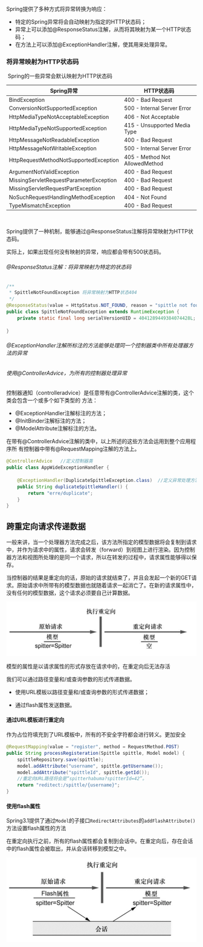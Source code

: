 Spring提供了多种方式将异常转换为响应：

* 特定的Spring异常将会自动映射为指定的HTTP状态码；
* 异常上可以添加@ResponseStatus注解，从而将其映射为某一个HTTP状态码；
* 在方法上可以添加@ExceptionHandler注解，使其用来处理异常。

### 将异常映射为HTTP状态码

​												Spring的一些异常会默认映射为HTTP状态码

| Spring异常                              | HTTP状态码                     |
| --------------------------------------- | ------------------------------ |
| BindException                           | 400 - Bad Request              |
| ConversionNotSupportedException         | 500 - Internal Server Error    |
| HttpMediaTypeNotAcceptableException     | 406 - Not Acceptable           |
| HttpMediaTypeNotSupportedException      | 415 - Unsupported Media Type   |
| HttpMessageNotReadableException         | 400 - Bad Request              |
| HttpMessageNotWritableException         | 500 - Internal Server Error    |
| HttpRequestMethodNotSupportedException  | 405 - Method Not AllowedMethod |
| ArgumentNotValidException               | 400 - Bad Request              |
| MissingServletRequestParameterException | 400 - Bad Request              |
| MissingServletRequestPartException      | 400 - Bad Request              |
| NoSuchRequestHandlingMethodException    | 404 - Not Found                |
| TypeMismatchException                   | 400 - Bad Request              |

​             

Spring提供了一种机制，能够通过@ResponseStatus注解将异常映射为HTTP状态码。

实际上，如果出现任何没有映射的异常，响应都会带有500状态码。

###### @ResponseStatus注解：将异常映射为特定的状态码

```java
/**
 * SpittleNotFoundException 将异常映射为HTTP状态404
 */
@ResponseStatus(value = HttpStatus.NOT_FOUND, reason = "spittle not found")
public class SpittleNotFoundException extends RuntimeException {
    private static final long serialVersionUID = 4041289449384074428L;

}
```

###### @ExceptionHandler注解所标注的方法能够处理同一个控制器类中所有处理器方法的异常

###### 使用@ControllerAdvice，为所有的控制器处理异常

控制器通知（controlleradvice）是任意带有@ControllerAdvice注解的类，这个类会包含一个或多个如下类型的
方法：

* @ExceptionHandler注解标注的方法；
* @InitBinder注解标注的方法；
* @ModelAttribute注解标注的方法。

在带有@ControllerAdvice注解的类中，以上所述的这些方法会运用到整个应用程序所
有控制器中带有@RequestMapping注解的方法上。

```java
@ControllerAdvice	//定义控制器类
public class AppWideExceptionHandler {

    @ExceptionHandler(DuplicateSpittleException.class)	//定义异常处理方法
    public String duplicateSpittleHandler() {
        return "erre/duplicate";
    }
}
```

## 跨重定向请求传递数据

一般来讲，当一个处理器方法完成之后，该方法所指定的模型数据将会复制到请求中，并作为请求中的属性，请求会转发（forward）到视图上进行渲染。因为控制器方法和视图所处理的是同一个请求，所以在转发的过程中，请求属性能够得以保存。

当控制器的结果是重定向的话，原始的请求就结束了，并且会发起一个新的GET请求。原始请求中所带有的模型数据也就随着请求一起消亡了。在新的请求属性中，没有任何的模型数据，这个请求必须要自己计算数据。

![image-20191020192638239](../assets/image-20191020192638239.png)

模型的属性是以请求属性的形式存放在请求中的，在重定向后无法存活

我们可以通过路径变量和/或查询参数的形式传递数据。

* 使用URL模板以路径变量和/或查询参数的形式传递数据；

* 通过flash属性发送数据。

#### 通过URL模板进行重定向

作为占位符填充到了URL模板中，所有的不安全字符都会进行转义。更加安全

```java
@RequestMapping(value = "register", method = RequestMethod.POST)
public String processRegisteration(Spittle spittle, Model model) {
    spittleRepository.save(spittle);
    model.addAttribute("username", spittle.getUsername());
    model.addAttribute("spittleId", spittle.getId());
  	//重定向URL路径将会是“spitterhabuma?spitterId=42”。
    return "reditect:/spittle/{username}"; 
}
```

#### 使用flash属性

Spring3.1提供了通过`Model`的子接口`RedirectAttributes`的`addFlashAttribute()`方法设置flash属性的方法

在重定向执行之前，所有的flash属性都会复制到会话中。在重定向后，存在会话中的flash属性会被取出，并从会话转移到模型之中。

![image-20191020205807776](../assets/image-20191020205807776.png)

